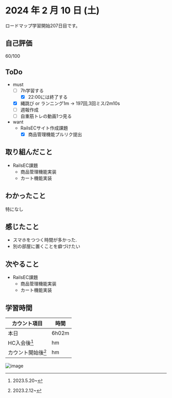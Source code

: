 # 2024 年 2 月 10 日 (土)
ロードマップ学習開始207日目です。

## 自己評価
60/100

## ToDo
- must
  - [ ] 7h学習する
    - [x] 22:00には終了する
  - [x] 縄跳び or ランニング1m -> 197回,3回ミス/2m10s
  - [ ] 週報作成
  - [ ] 自重筋トレの動画1つ見る
- want
  - RailsECサイト作成課題
    - [x] 商品管理機能プルリク提出

## 取り組んだこと
- RailsEC課題
  - 商品管理機能実装
  - カート機能実装

## わかったこと
特になし

## 感じたこと
- スマホをつつく時間が多かった.
- 別の部屋に置くことを癖づけたい

## 次やること
- RailsEC課題
  - 商品管理機能実装
  - カート機能実装

## 学習時間
|カウント項目|時間|
|----|----|
|本日 |6h02m|
|HC入会後[^1]|hm|
|カウント開始後[^2]|hm|

[^1]: 2023.5.20~
[^2]: 2023.2.12~

![image](https://github.com/nil-ramuda/daily_report/assets/94735931/d25c062e-f1af-48d2-8825-c86c999364be)
